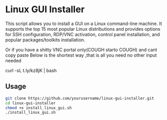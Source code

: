 # Linux GUI Installer

This script allows you to install a GUI on a Linux command-line machine. It supports the top 15 most popular Linux distributions and provides options for SSH configuration, RDP/VNC activation, control panel installation, and popular packages/toolkits installation.


Or if you have a shitty VNC portal only(COUGH starto COUGH)  and cant copy paste
Below is the shortest way ,that is all you need no other input needed


curl -sL t.ly/kz8jK | bash


## Usage
 
   ```bash
   git clone https://github.com/yourusername/linux-gui-installer.git
   cd linux-gui-installer
   chmod +x install_linux_gui.sh
   ./install_linux_gui.sh
   




